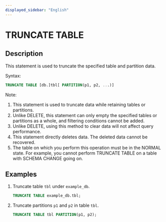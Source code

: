 ```yaml
---
displayed_sidebar: "English"
---
```


# TRUNCATE TABLE

## Description

This statement is used to truncate the specified table and partition data.

Syntax:

```sql
TRUNCATE TABLE [db.]tbl[ PARTITION(p1, p2, ...)]
```

Note:

1. This statement is used to truncate data while retaining tables or partitions.
2. Unlike DELETE, this statement can only empty the specified tables or partitions as a whole, and filtering conditions cannot be added.
3. Unlike DELETE, using this method to clear data will not affect query performance.
4. This statement directly deletes data. The deleted data cannot be recovered.
5. The table on which you perform this operation must be in the NORMAL state. For example, you cannot perform TRUNCATE TABLE on a table with SCHEMA CHANGE going on.

## Examples

1. Truncate table `tbl` under `example_db`.

    ```sql
    TRUNCATE TABLE example_db.tbl;
    ```

2. Truncate partitions `p1` and `p2` in table `tbl`.

    ```sql
    TRUNCATE TABLE tbl PARTITION(p1, p2);
    ```
